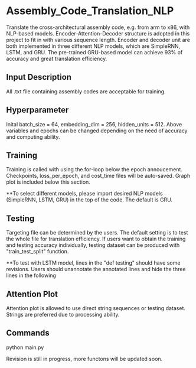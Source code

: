 # Assembly_Code_Translation_NLP
Translate the cross-architectural assembly code, e.g. from arm to x86, with NLP-based models. Encoder-Attention-Decoder structure is adopted in this project to fit in with various sequence length. Encoder and decoder unit are both implemented in three different NLP models, which are SimpleRNN, LSTM, and GRU. The pre-trained GRU-based model can achieve 93% of accuracy and great translation efficiency. 

## Input Description
All .txt file containing assembly codes are acceptable for training.

## Hyperparameter
Inital batch_size = 64, embedding_dim = 256, hidden_units = 512. Above variables and epochs can be changed depending on the need of accuracy and computing ability. 

## Training
Training is called with using the for-loop below the epoch annoucement. Checkpoints, loss_per_epoch, and cost_time files will be auto-saved. Graph plot is included below this section.

**To select different models, please import desired NLP models (SimpleRNN, LSTM, GRU) in the top of the code. The default is GRU.

## Testing
Targeting file can be determined by the users. The default setting is to test the whole file for translation efficiency. If users want to obtain the training and testing accuracy individually, testing dataset can be produced with "train_test_split" function.

**To test with LSTM model, lines in the "def testing" should have some revisions. Users should unannotate the annotated lines and hide the three lines in the following

## Attention Plot
Attention plot is allowed to use direct string sequences or testing dataset. Strings are preferred due to processing ability.

## Commands
python main.py

Revision is still in progress, more functons will be updated soon.
